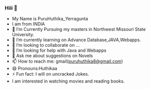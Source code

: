 ### Hiii 👋
- My Name is PuruHuthika_Yerragunta
- I am from INDIA
- 🔭 I’m Currently Pursuing my masters in Northwest Missouri State University.
- 🌱 I’m currently learning on Advance Database,JAVA,Webapps.
- 👯 I’m looking to collaborate on ...
- 🤔 I’m looking for help with Java and Webapps
- 💬 Ask me about suggestions on Novels
- 📫 How to reach me: gmail(puruhuthika8@gmail.com)
- 😄 Pronouns:Huthikaa
- ⚡ Fun fact: I will on uncracked Jokes.
- I am interested in watching movies and reading books.

